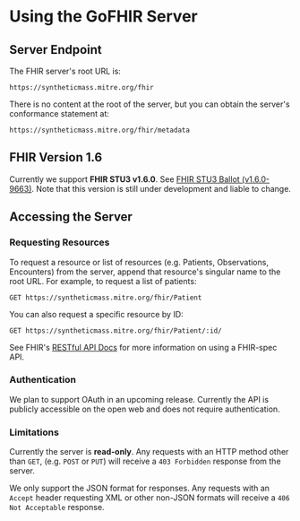 # Using the GoFHIR Server

## Server Endpoint

The FHIR server's root URL is:

```
https://syntheticmass.mitre.org/fhir
```
There is no content at the root of the server, but you can obtain the server's conformance statement at:

```
https://syntheticmass.mitre.org/fhir/metadata
```

## FHIR Version 1.6
Currently we support **FHIR STU3 v1.6.0**. See [FHIR STU3 Ballot (v1.6.0-9663)](http://hl7.org/fhir/2016Sep/index.html). Note that this version is still under development and liable to change.

## Accessing the Server

### Requesting Resources

To request a resource or list of resources (e.g. Patients, Observations, Encounters) from the server, append that resource's singular name to the root URL. For example, to request a list of patients:

```
GET https://syntheticmass.mitre.org/fhir/Patient
```

You can also request a specific resource by ID:

```
GET https://syntheticmass.mitre.org/fhir/Patient/:id/
```

See FHIR's [RESTful API Docs](http://hl7.org/fhir/2016Sep/http.html) for more information on using a FHIR-spec API.

### Authentication

We plan to support OAuth in an upcoming release. Currently the API is publicly accessible on the open web and does not require authentication.

### Limitations


Currently the server is **read-only**. Any requests with an HTTP method other than `GET`, (e.g. `POST` or `PUT`) will receive a `403 Forbidden` response from the server.

We only support the JSON format for responses. Any requests with an `Accept` header requesting XML or other non-JSON formats will receive a `406 Not Acceptable` response.


